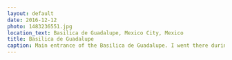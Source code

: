 ```yaml
---
layout: default
date: 2016-12-12
photo: 1483236551.jpg
location_text: Basilica de Guadalupe, Mexico City, Mexico
title: Basilica de Guadalupe
caption: Main entrance of the Basilica de Guadalupe. I went there during a pelerinage, and there was literally people sleeping (in the cold) everywhere. Their faith is very impressive.
---
```

